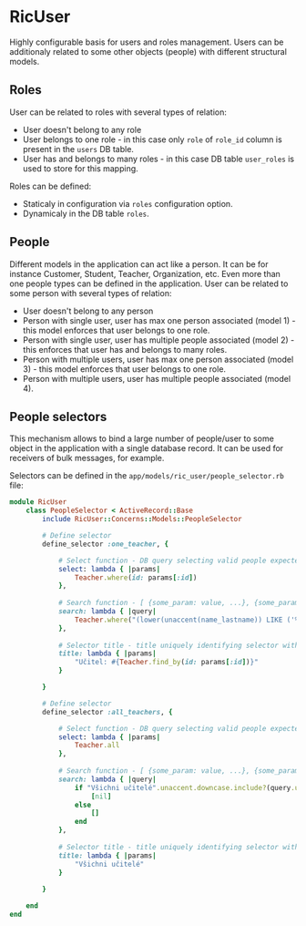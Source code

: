 # RicUser

Highly configurable basis for users and roles management. Users can be additionaly related to some other objects (people) with different structural models.

## Roles

User can be related to roles with several types of relation:

- User doesn't belong to any role
- User belongs to one role - in this case only `role` of `role_id` column is present in the `users` DB table.
- User has and belongs to many roles - in this case DB table `user_roles` is used to store for this mapping.

Roles can be defined:

- Staticaly in configuration via `roles` configuration option.
- Dynamicaly in the DB table `roles`.

## People

Different models in the application can act like a person. It can be for instance Customer, Student, Teacher, Organization, etc. Even more than one people types can be defined in the application. User can be related to some person with several types of relation:

- User doesn't belong to any person
- Person with single user, user has max one person associated (model 1) - this model enforces that user belongs to one role.
- Person with single user, user has multiple people associated (model 2) - this enforces that user has and belongs to many roles.
- Person with multiple users, user has max one person associated (model 3) - this model enforces that user belongs to one role.
- Person with multiple users, user has multiple people associated (model 4).

## People selectors

This mechanism allows to bind a large number of people/user to some object in the application with a single database record. It can be used for receivers of bulk messages, for example. 

Selectors can be defined in the `app/models/ric_user/people_selector.rb` file:

```ruby
module RicUser
    class PeopleSelector < ActiveRecord::Base
        include RicUser::Concerns::Models::PeopleSelector

        # Define selector
        define_selector :one_teacher, {

            # Select function - DB query selecting valid people expected to be returned
            select: lambda { |params|
                Teacher.where(id: params[:id])
            },
           
            # Search function - [ {some_param: value, ...}, {some_param: value, ...}, ... ] defining valid selector params expected to be returned
            search: lambda { |query|
                Teacher.where("(lower(unaccent(name_lastname)) LIKE ('%' || lower(unaccent(trim(:query))) || '%'))", query: query).map { |person| { id: person.id } }
            },
           
            # Selector title - title uniquely identifying selector with given params expected to be returned
            title: lambda { |params|
                "Učitel: #{Teacher.find_by(id: params[:id])}"
            }

        }

        # Define selector
        define_selector :all_teachers, {

            # Select function - DB query selecting valid people expected to be returned
            select: lambda { |params|
                Teacher.all
            },
           
            # Search function - [ {some_param: value, ...}, {some_param: value, ...}, ... ] defining valid selector params expected to be returned
            search: lambda { |query|
                if "Všichni učitelé".unaccent.downcase.include?(query.unaccent.downcase)
                    [nil]
                else
                    []
                end
            },
           
            # Selector title - title uniquely identifying selector with given params expected to be returned
            title: lambda { |params|
                "Všichni učitelé"
            }
            
        }

    end
end
```
